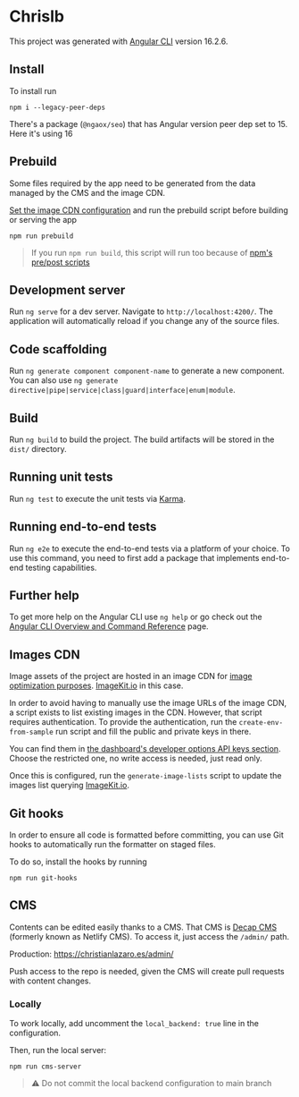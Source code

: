 # Chrislb

This project was generated with [Angular CLI](https://github.com/angular/angular-cli) version 16.2.6.

## Install

To install run

```shell
npm i --legacy-peer-deps
```

There's a package (`@ngaox/seo`) that has Angular version peer dep set to 15. Here it's using 16

## Prebuild

Some files required by the app need to be generated from the data managed by the CMS and the image CDN.

[Set the image CDN configuration](#images-cdn) and run the prebuild script before building or serving the app

```shell
npm run prebuild
```

> If you run `npm run build`, this script will run too because of [npm's pre/post scripts](https://docs.npmjs.com/cli/v9/using-npm/scripts#pre--post-scripts)

## Development server

Run `ng serve` for a dev server. Navigate to `http://localhost:4200/`. The application will automatically reload if you change any of the source files.

## Code scaffolding

Run `ng generate component component-name` to generate a new component. You can also use `ng generate directive|pipe|service|class|guard|interface|enum|module`.

## Build

Run `ng build` to build the project. The build artifacts will be stored in the `dist/` directory.

## Running unit tests

Run `ng test` to execute the unit tests via [Karma](https://karma-runner.github.io).

## Running end-to-end tests

Run `ng e2e` to execute the end-to-end tests via a platform of your choice. To use this command, you need to first add a package that implements end-to-end testing capabilities.

## Further help

To get more help on the Angular CLI use `ng help` or go check out the [Angular CLI Overview and Command Reference](https://angular.io/cli) page.

## Images CDN

Image assets of the project are hosted in an image CDN for [image optimization purposes](https://web.dev/image-cdns/#how-image-cdns-use-urls-to-indicate-optimization-options). [ImageKit.io] in this case.

In order to avoid having to manually use the image URLs of the image CDN, a script exists to list existing images in the CDN. However, that script requires authentication. To provide the authentication, run the `create-env-from-sample` run script and fill the public and private keys in there.

You can find them in [the dashboard's developer options API keys section](https://imagekit.io/dashboard/developer/api-keys). Choose the restricted one, no write access is needed, just read only.

Once this is configured, run the `generate-image-lists` script to update the images list querying [ImageKit.io].

[ImageKit.io]: https://imagekit.io

## Git hooks

In order to ensure all code is formatted before committing, you can use Git hooks to automatically run the formatter on staged files.

To do so, install the hooks by running

```shell
npm run git-hooks
```

## CMS

Contents can be edited easily thanks to a CMS. That CMS is [Decap CMS] (formerly known as Netlify CMS). To access it, just access the `/admin/` path.

Production: https://christianlazaro.es/admin/

Push access to the repo is needed, given the CMS will create pull requests with content changes.

### Locally

To work locally, add uncomment the `local_backend: true` line in the configuration.

Then, run the local server:

```
npm run cms-server
```

> ⚠️ Do not commit the local backend configuration to main branch

[Decap CMS]: https://decapcms.org

